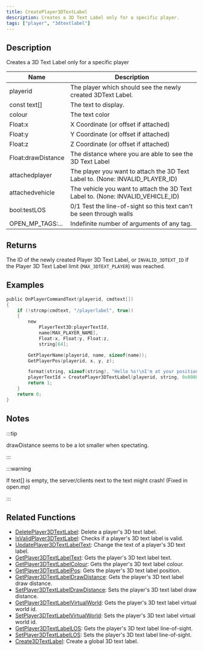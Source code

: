 ```yaml
---
title: CreatePlayer3DTextLabel
description: Creates a 3D Text Label only for a specific player.
tags: ["player", "3dtextlabel"]
---
```


## Description

Creates a 3D Text Label only for a specific player

| Name               | Description                                                                     |
| ------------------ | ------------------------------------------------------------------------------- |
| playerid           | The player which should see the newly created 3DText Label.                     |
| const text[]       | The text to display.                                                            |
| colour             | The text color                                                                  |
| Float:x            | X Coordinate (or offset if attached)                                            |
| Float:y            | Y Coordinate (or offset if attached)                                            |
| Float:z            | Z Coordinate (or offset if attached)                                            |
| Float:drawDistance | The distance where you are able to see the 3D Text Label                        |
| attachedplayer     | The player you want to attach the 3D Text Label to. (None: INVALID_PLAYER_ID)   |
| attachedvehicle    | The vehicle you want to attach the 3D Text Label to. (None: INVALID_VEHICLE_ID) |
| bool:testLOS       | 0/1 Test the line-of-sight so this text can't be seen through walls             |
| OPEN_MP_TAGS:...   | Indefinite number of arguments of any tag.                                      |

## Returns

The ID of the newly created Player 3D Text Label, or `INVALID_3DTEXT_ID` if the Player 3D Text Label limit (`MAX_3DTEXT_PLAYER`) was reached.

## Examples

```c
public OnPlayerCommandText(playerid, cmdtext[])
{
    if (!strcmp(cmdtext, "/playerlabel", true))
    {
        new
            PlayerText3D:playerTextId,
            name[MAX_PLAYER_NAME],
            Float:x, Float:y, Float:z,
            string[64];

        GetPlayerName(playerid, name, sizeof(name));
        GetPlayerPos(playerid, x, y, z);

        format(string, sizeof(string), "Hello %s!\nI'm at your position", name);
        playerTextId = CreatePlayer3DTextLabel(playerid, string, 0x008080FF, x, y, z, 40.0);
        return 1;
    }
    return 0;
}
```

## Notes

:::tip

drawDistance seems to be a lot smaller when spectating.

:::

:::warning

If text[] is empty, the server/clients next to the text might crash! (Fixed in open.mp)

:::

## Related Functions

- [DeletePlayer3DTextLabel](DeletePlayer3DTextLabel): Delete a player's 3D text label.
- [IsValidPlayer3DTextLabel](IsValidPlayer3DTextLabel): Checks if a player's 3D text label is valid.
- [UpdatePlayer3DTextLabelText](UpdatePlayer3DTextLabelText): Change the text of a player's 3D text label.
- [GetPlayer3DTextLabelText](GetPlayer3DTextLabelText): Gets the player's 3D text label text.
- [GetPlayer3DTextLabelColour](GetPlayer3DTextLabelColour): Gets the player's 3D text label colour.
- [GetPlayer3DTextLabelPos](GetPlayer3DTextLabelPos): Gets the player's 3D text label position.
- [GetPlayer3DTextLabelDrawDistance](GetPlayer3DTextLabelDrawDistance): Gets the player's 3D text label draw distance.
- [SetPlayer3DTextLabelDrawDistance](SetPlayer3DTextLabelDrawDistance): Sets the player's 3D text label draw distance.
- [GetPlayer3DTextLabelVirtualWorld](GetPlayer3DTextLabelVirtualWorld): Gets the player's 3D text label virtual world id.
- [SetPlayer3DTextLabelVirtualWorld](SetPlayer3DTextLabelVirtualWorld): Sets the player's 3D text label virtual world id.
- [GetPlayer3DTextLabelLOS](GetPlayer3DTextLabelLOS): Gets the player's 3D text label line-of-sight.
- [SetPlayer3DTextLabelLOS](SetPlayer3DTextLabelLOS): Sets the player's 3D text label line-of-sight.
- [Create3DTextLabel](Create3DTextLabel): Create a global 3D text label.